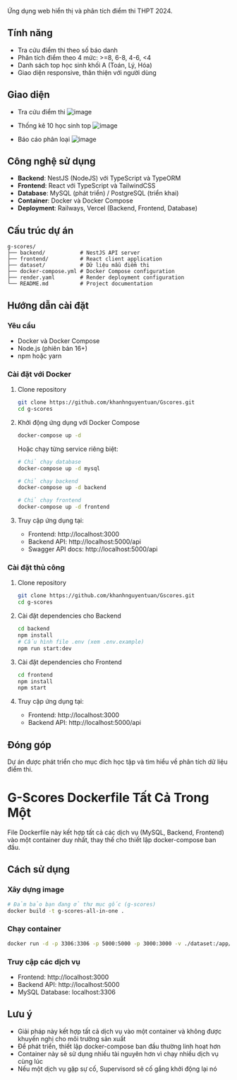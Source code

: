 Ứng dụng web hiển thị và phân tích điểm thi THPT 2024.

## Tính năng

- Tra cứu điểm thi theo số báo danh
- Phân tích điểm theo 4 mức: >=8, 6-8, 4-6, <4
- Danh sách top học sinh khối A (Toán, Lý, Hóa)
- Giao diện responsive, thân thiện với người dùng
## Giao diện
- Tra cứu điểm thi
![image](https://github.com/user-attachments/assets/72ecf792-49ac-4e78-84b5-294353861294)
- Thống kê 10 học sinh top
  ![image](https://github.com/user-attachments/assets/febbd68c-76a9-42a1-971c-65c4670bd3d9)

- Báo cáo phân loại
  ![image](https://github.com/user-attachments/assets/202ae95a-97c3-49fa-8207-f6336dae76c1)



## Công nghệ sử dụng

- **Backend**: NestJS (NodeJS) với TypeScript và TypeORM
- **Frontend**: React với TypeScript và TailwindCSS
- **Database**: MySQL (phát triển) / PostgreSQL (triển khai)
- **Container**: Docker và Docker Compose
- **Deployment**: Railways, Vercel (Backend, Frontend, Database)

## Cấu trúc dự án

```
g-scores/
├── backend/           # NestJS API server
├── frontend/          # React client application
├── dataset/           # Dữ liệu mẫu điểm thi
├── docker-compose.yml # Docker Compose configuration
├── render.yaml        # Render deployment configuration
└── README.md          # Project documentation
```

## Hướng dẫn cài đặt

### Yêu cầu

- Docker và Docker Compose
- Node.js (phiên bản 16+)
- npm hoặc yarn

### Cài đặt với Docker

1. Clone repository
   ```bash
   git clone https://github.com/khanhnguyentuan/Gscores.git
   cd g-scores
   ```

2. Khởi động ứng dụng với Docker Compose
   ```bash
   docker-compose up -d
   ```
   
   Hoặc chạy từng service riêng biệt:
   ```bash
   # Chỉ chạy database
   docker-compose up -d mysql
   
   # Chỉ chạy backend
   docker-compose up -d backend
   
   # Chỉ chạy frontend
   docker-compose up -d frontend
   ```

3. Truy cập ứng dụng tại:
   - Frontend: http://localhost:3000
   - Backend API: http://localhost:5000/api
   - Swagger API docs: http://localhost:5000/api

### Cài đặt thủ công

1. Clone repository
   ```bash
   git clone https://github.com/khanhnguyentuan/Gscores.git
   cd g-scores
   ```

2. Cài đặt dependencies cho Backend
   ```bash
   cd backend
   npm install
   # Cấu hình file .env (xem .env.example)
   npm run start:dev
   ```

3. Cài đặt dependencies cho Frontend
   ```bash
   cd frontend
   npm install
   npm start
   ```

4. Truy cập ứng dụng tại:
   - Frontend: http://localhost:3000
   - Backend API: http://localhost:5000/api


## Đóng góp

Dự án được phát triển cho mục đích học tập và tìm hiểu về phân tích dữ liệu điểm thi. 

# G-Scores Dockerfile Tất Cả Trong Một

File Dockerfile này kết hợp tất cả các dịch vụ (MySQL, Backend, Frontend) vào một container duy nhất, thay thế cho thiết lập docker-compose ban đầu.

## Cách sử dụng

### Xây dựng image

```bash
# Đảm bảo bạn đang ở thư mục gốc (g-scores)
docker build -t g-scores-all-in-one .
```

### Chạy container

```bash
docker run -d -p 3306:3306 -p 5000:5000 -p 3000:3000 -v ./dataset:/app/backend/dataset --name g-scores g-scores-all-in-one
```

### Truy cập các dịch vụ

- Frontend: http://localhost:3000
- Backend API: http://localhost:5000
- MySQL Database: localhost:3306

## Lưu ý

- Giải pháp này kết hợp tất cả dịch vụ vào một container và không được khuyến nghị cho môi trường sản xuất
- Để phát triển, thiết lập docker-compose ban đầu thường linh hoạt hơn
- Container này sẽ sử dụng nhiều tài nguyên hơn vì chạy nhiều dịch vụ cùng lúc
- Nếu một dịch vụ gặp sự cố, Supervisord sẽ cố gắng khởi động lại nó
